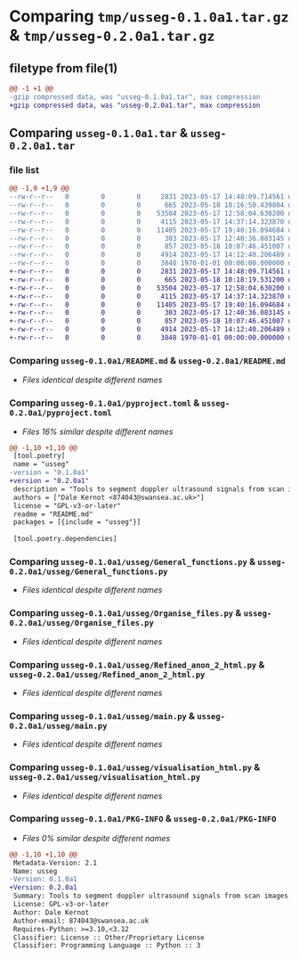 # Comparing `tmp/usseg-0.1.0a1.tar.gz` & `tmp/usseg-0.2.0a1.tar.gz`

## filetype from file(1)

```diff
@@ -1 +1 @@
-gzip compressed data, was "usseg-0.1.0a1.tar", max compression
+gzip compressed data, was "usseg-0.2.0a1.tar", max compression
```

## Comparing `usseg-0.1.0a1.tar` & `usseg-0.2.0a1.tar`

### file list

```diff
@@ -1,9 +1,9 @@
--rw-r--r--   0        0        0     2831 2023-05-17 14:48:09.714561 usseg-0.1.0a1/README.md
--rw-r--r--   0        0        0      665 2023-05-18 10:16:50.439804 usseg-0.1.0a1/pyproject.toml
--rw-r--r--   0        0        0    53504 2023-05-17 12:58:04.630200 usseg-0.1.0a1/usseg/General_functions.py
--rw-r--r--   0        0        0     4115 2023-05-17 14:37:14.323870 usseg-0.1.0a1/usseg/Organise_files.py
--rw-r--r--   0        0        0    11405 2023-05-17 19:40:16.094684 usseg-0.1.0a1/usseg/Refined_anon_2_html.py
--rw-r--r--   0        0        0      303 2023-05-17 12:40:36.083145 usseg-0.1.0a1/usseg/__init__.py
--rw-r--r--   0        0        0      857 2023-05-18 10:07:46.451007 usseg-0.1.0a1/usseg/main.py
--rw-r--r--   0        0        0     4914 2023-05-17 14:12:40.206489 usseg-0.1.0a1/usseg/visualisation_html.py
--rw-r--r--   0        0        0     3848 1970-01-01 00:00:00.000000 usseg-0.1.0a1/PKG-INFO
+-rw-r--r--   0        0        0     2831 2023-05-17 14:48:09.714561 usseg-0.2.0a1/README.md
+-rw-r--r--   0        0        0      665 2023-05-18 10:18:19.531200 usseg-0.2.0a1/pyproject.toml
+-rw-r--r--   0        0        0    53504 2023-05-17 12:58:04.630200 usseg-0.2.0a1/usseg/General_functions.py
+-rw-r--r--   0        0        0     4115 2023-05-17 14:37:14.323870 usseg-0.2.0a1/usseg/Organise_files.py
+-rw-r--r--   0        0        0    11405 2023-05-17 19:40:16.094684 usseg-0.2.0a1/usseg/Refined_anon_2_html.py
+-rw-r--r--   0        0        0      303 2023-05-17 12:40:36.083145 usseg-0.2.0a1/usseg/__init__.py
+-rw-r--r--   0        0        0      857 2023-05-18 10:07:46.451007 usseg-0.2.0a1/usseg/main.py
+-rw-r--r--   0        0        0     4914 2023-05-17 14:12:40.206489 usseg-0.2.0a1/usseg/visualisation_html.py
+-rw-r--r--   0        0        0     3848 1970-01-01 00:00:00.000000 usseg-0.2.0a1/PKG-INFO
```

### Comparing `usseg-0.1.0a1/README.md` & `usseg-0.2.0a1/README.md`

 * *Files identical despite different names*

### Comparing `usseg-0.1.0a1/pyproject.toml` & `usseg-0.2.0a1/pyproject.toml`

 * *Files 16% similar despite different names*

```diff
@@ -1,10 +1,10 @@
 [tool.poetry]
 name = "usseg"
-version = "0.1.0a1"
+version = "0.2.0a1"
 description = "Tools to segment doppler ultrasound signals from scan images."
 authors = ["Dale Kernot <874043@swansea.ac.uk>"]
 license = "GPL-v3-or-later"
 readme = "README.md"
 packages = [{include = "usseg"}]
 
 [tool.poetry.dependencies]
```

### Comparing `usseg-0.1.0a1/usseg/General_functions.py` & `usseg-0.2.0a1/usseg/General_functions.py`

 * *Files identical despite different names*

### Comparing `usseg-0.1.0a1/usseg/Organise_files.py` & `usseg-0.2.0a1/usseg/Organise_files.py`

 * *Files identical despite different names*

### Comparing `usseg-0.1.0a1/usseg/Refined_anon_2_html.py` & `usseg-0.2.0a1/usseg/Refined_anon_2_html.py`

 * *Files identical despite different names*

### Comparing `usseg-0.1.0a1/usseg/main.py` & `usseg-0.2.0a1/usseg/main.py`

 * *Files identical despite different names*

### Comparing `usseg-0.1.0a1/usseg/visualisation_html.py` & `usseg-0.2.0a1/usseg/visualisation_html.py`

 * *Files identical despite different names*

### Comparing `usseg-0.1.0a1/PKG-INFO` & `usseg-0.2.0a1/PKG-INFO`

 * *Files 0% similar despite different names*

```diff
@@ -1,10 +1,10 @@
 Metadata-Version: 2.1
 Name: usseg
-Version: 0.1.0a1
+Version: 0.2.0a1
 Summary: Tools to segment doppler ultrasound signals from scan images.
 License: GPL-v3-or-later
 Author: Dale Kernot
 Author-email: 874043@swansea.ac.uk
 Requires-Python: >=3.10,<3.12
 Classifier: License :: Other/Proprietary License
 Classifier: Programming Language :: Python :: 3
```

